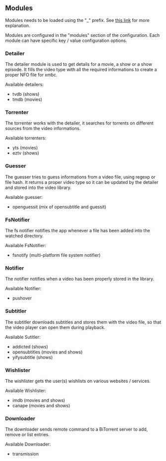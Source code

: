 ## Modules

Modules needs to be loaded using the "\_" prefix. See [this link](https://golang.org/doc/effective_go.html#blank_import) for more explanation.

Modules are configured in the "modules" section of the configuration. Each module can have specific key / value configuration options.

### Detailer

The detailer module is used to get details for a movie, a show or a show episode. It fills the video type with all the required informations to create a proper NFO file for xmbc.

Available detailers:
* tvdb (shows)
* tmdb (movies)

### Torrenter

The torrenter works with the detailer, it searches for torrents on different sources from the video informations.

Available torrenters:
* yts (movies)
* eztv (shows)

### Guesser

The guesser tries to guess informations from a video file, using regexp or file hash. It returns a proper video type so it can be updated by the detailer and stored into the video library.

Available guesser:
* openguessit (mix of opensubtitle and guessit)

### FsNotifier

The fs notifier notifies the app whenever a file has been added into the watched directory.

Available FsNotifier:
* fsnotify (multi-platform file system notifier)

### Notifier

The notifier notifies when a video has been properly stored in the library.

Available Notifier:
* pushover

### Subtitler

The subtitler downloads subtitles and stores them with the video file, so that the video player can open them during playback.

Available Sutitler:
* addicted (shows)
* opensubtitles (movies and shows)
* yifysubtitle (shows)

### Wishlister

The wishlister gets the user(s) wishlists on various websites / services.

Available Wishlister:
* imdb (movies and shows)
* canape (movies and shows)

### Downloader

The downloader sends remote command to a BiTorrent server to add, remove or list entries.

Available Downloader:
* transmission
